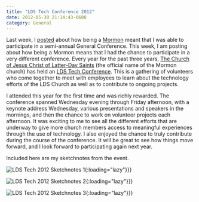 ```yaml
---
title: "LDS Tech Conference 2012"
date: 2012-05-30 21:14:43-0600
category: General
---
```


Last week, I <a title="LDS General Conference Sketchnotes April 2012" href="https://bennorris.org/2012/04/05/lds-general-conference">posted</a> about how being a <a href="http://mormon.org" target="_blank">Mormon</a> meant that I was able to participate in a semi-annual General Conference. This week, I am posting about how being a Mormon means that I had the chance to participate in a very different conference. Every year for the past three years, <a href="http://www.lds.org/" target="_blank">The Church of Jesus Christ of Latter-Day Saints</a> (the official name of the Mormon church) has held an <a href="http://tech.lds.org/wiki/LDSTech_Conference" target="_blank">LDS Tech Conference</a>. This is a gathering of volunteers who come together to meet with employees to learn about the technology efforts of the LDS Church as well as to contribute to ongoing projects.

I attended this year for the first time and was richly rewarded. The conference spanned Wednesday evening through Friday afternoon, with a keynote address Wednesday, various presentations and speakers in the mornings, and then the chance to work on volunteer projects each afternoon. It was exciting to me to see all the different efforts that are underway to give more church members access to meaningful experiences through the use of technology. I also enjoyed the chance to truly contribute during the course of the conference. It will be great to see how things move forward, and I look forward to participating again next year.

Included here are my sketchnotes from the event.

![LDS Tech 2012 Sketchnotes 1](https://media.bennorris.org/images/gospelsketcher/uploads/2021/821c15abc0.png){:loading="lazy"}}}

![LDS Tech 2012 Sketchnotes 2](https://media.bennorris.org/images/gospelsketcher/uploads/2021/6bd0bafdda.png){:loading="lazy"}}}

![LDS Tech 2012 Sketchnotes 3](https://media.bennorris.org/images/gospelsketcher/uploads/2021/d83c705676.png){:loading="lazy"}}}

